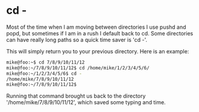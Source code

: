 # cd -

Most of the time when I am moving between directories I use pushd and popd, but sometimes if I am in a rush I default back to cd. Some directories can have really long paths so a quick
time saver is 'cd -'.

This will simply return you to your previous directory. Here is an example:

```bash
mike@foo:~$ cd 7/8/9/10/11/12
mike@foo:~/7/8/9/10/11/12$ cd /home/mike/1/2/3/4/5/6/
mike@foo:~/1/2/3/4/5/6$ cd -
/home/mike/7/8/9/10/11/12
mike@foo:~/7/8/9/10/11/12$
```
Running that command brought us back to the directory '/home/mike/7/8/9/10/11/12', which saved some typing and time.
